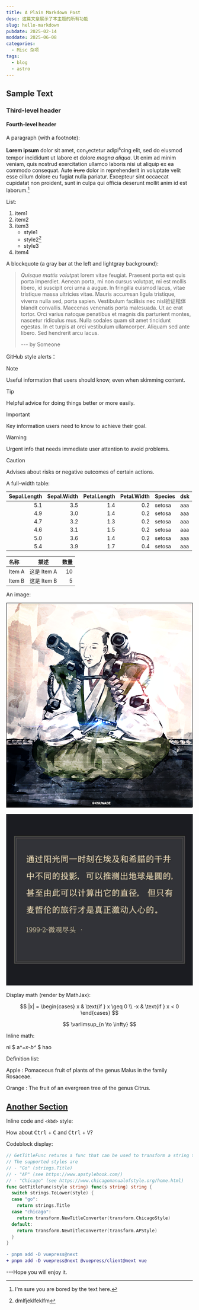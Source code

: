```yaml
---
title: A Plain Markdown Post
desc: 这篇文章展示了本主题的所有功能
slug: hello-markdown
pubdate: 2025-02-14
moddate: 2025-06-08
categories:
  - Misc 杂项
tags:
  - blog
  - astro
---
```


## Sample Text

### Third-level header

#### Fourth-level header

A paragraph (with a footnote):

**Lorem ipsum** dolor sit amet, con<sub>s</sub>ectetur adipi<sup>s</sup>cing elit, sed do eiusmod
tempor incididunt ut labore et dolore *magna aliqua*. Ut enim ad minim veniam,
quis nostrud exercitation ullamco laboris nisi ut aliquip ex ea commodo
consequat. Aute ~~irure~~ dolor in reprehenderit in voluptate velit esse cillum
dolore eu fugiat nulla pariatur. Excepteur sint occaecat cupidatat non proident,
sunt in culpa qui officia deserunt mollit anim id est laborum.[^1]

[^1]: I'm sure you are bored by the text here.

List:

1. item1
2. item2
3. item3
   - style1
   - style2[^2]
   - style3
4. item4

[^2]: dmlfjeklfeklfm

A blockquote (a gray bar at the left and lightgray background):

> *Quisque mattis volutp*at lorem vitae feugiat. Praesent porta est quis porta
> imperdiet. Aenean porta, mi non cursus volutpat, mi est mollis libero, id
> suscipit orci urna a augue. In fringilla euismod lacus, vitae tristique massa
> ultricies vitae. Mauris acc*um*san ligula tristique, viverra nulla sed, porta
> sapien. Vestibulum fac**ili**sis nec nisl验证楷体 blandit convallis. Maecenas venenatis
> porta malesuada. Ut ac erat tortor. Orci varius natoque penatibus et magnis
> dis parturient montes, nascetur ridiculus mus. Nulla sodales quam sit amet
> tincidunt egestas. In et turpis at orci vestibulum ullamcorper. Aliquam sed
> ante libero. Sed hendrerit arcu lacus.
>
> --- by Someone

GitHub style alerts：

> [!NOTE]
> Useful information that users should know, even when skimming content.

> [!TIP]
> Helpful advice for doing things better or more easily.

> [!IMPORTANT]
> Key information users need to know to achieve their goal.

> [!WARNING]
> Urgent info that needs immediate user attention to avoid problems.

> [!CAUTION]
> Advises about risks or negative outcomes of certain actions.

A full-width table:

| Sepal.Length | Sepal.Width | Petal.Length | Petal.Width | Species | dsk |
|-------------:|------------:|-------------:|------------:|:--------|-----|
|          5.1 |         3.5 |          1.4 |         0.2 | setosa  | aaa |
|          4.9 |         3.0 |          1.4 |         0.2 | setosa  | aaa |
|          4.7 |         3.2 |          1.3 |         0.2 | setosa  | aaa |
|          4.6 |         3.1 |          1.5 |         0.2 | setosa  | aaa |
|          5.0 |         3.6 |          1.4 |         0.2 | setosa  | aaa |
|          5.4 |         3.9 |          1.7 |         0.4 | setosa  | aaa |

| 名称        | 描述       | 数量 |
|:-----------|:----------:|-----:|
| Item A     | 这是 Item A |   10 |
| Item B     | 这是 Item B |    5 |

An image:

![Happy](../../assets/images/22.png)

![Happy Elmo](../../assets/images/11.jpeg)

Display math (render by MathJax):

$$
|x| = \begin{cases} x & \text{if } x \geq 0 \\ -x & \text{if } x < 0  \end{cases}
$$

$$
\varlimsup_{n \to \infty}
$$

Inline math:

ni $ a^*=x-b^* $ hao

Definition list:

Apple
:   Pomaceous fruit of plants of the genus Malus in
    the family Rosaceae.

Orange
:   The fruit of an evergreen tree of the genus Citrus.

## [Another Section](https://www.baidu.com)

Inline code and `<kbd>` style:

How about <kbd>Ctrl</kbd> + <kbd>C</kbd> and <kbd>Ctrl</kbd> + <kbd>V</kbd>?

Codeblock display:

```go
// GetTitleFunc returns a func that can be used to transform a string to title case.
// The supported styles are
// - "Go" (strings.Title)
// - "AP" (see https://www.apstylebook.com/)
// - "Chicago" (see https://www.chicagomanualofstyle.org/home.html)
func GetTitleFunc(style string) func(s string) string {
  switch strings.ToLower(style) {
  case "go":
    return strings.Title
  case "chicago":
    return transform.NewTitleConverter(transform.ChicagoStyle)
  default:
    return transform.NewTitleConverter(transform.APStyle)
  }
}
```

```diff
- pnpm add -D vuepress@next
+ pnpm add -D vuepress@next @vuepress/client@next vue
```

---Hope you will enjoy it.
